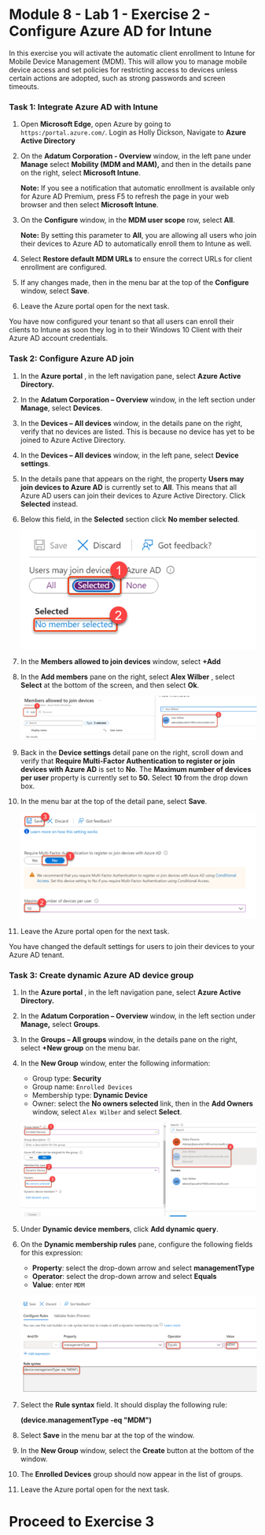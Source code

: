 # Module 8 - Lab 1 - Exercise 2 - Configure Azure AD for Intune 

In this exercise you will activate the automatic client enrollment to Intune for Mobile Device Management (MDM). This will allow you to manage mobile device access and set policies for restricting access to devices unless certain actions are adopted, such as strong passwords and screen timeouts.

### Task 1: Integrate Azure AD with Intune

1. Open **Microsoft Edge**, open Azure by going to `https:/portal.azure.com/`. Login as Holly Dickson, Navigate to **Azure Active Directory**

1. On the **Adatum Corporation - Overview** window, in the left pane under **Manage** select **Mobility (MDM and MAM),** and then in the details pane on the right, select **Microsoft Intune**.

    **Note:** If you see a notification that automatic enrollment is available only for Azure AD Premium, press F5 to refresh the page in your web browser and then select **Microsoft Intune**.

1. On the **Configure** window, in the **MDM user scope** row, select **All**.

    **Note:** By setting this parameter to **All**, you are allowing all users who join their devices to Azure AD to automatically enroll them to Intune as well.

1. Select **Restore default MDM URLs** to ensure the correct URLs for client enrollment are configured.

1. If any changes made, then in the menu bar at the top of the **Configure** window, select **Save**.

1. Leave the Azure portal open for the next task.

You have now configured your tenant so that all users can enroll their clients to Intune as soon they log in to their Windows 10 Client with their Azure AD account credentials.


### Task 2: Configure Azure AD join

1. In the **Azure portal** , in the left navigation pane, select **Azure Active Directory.**

1. In the **Adatum Corporation – Overview** window, in the left section under **Manage**, select **Devices**.

1. In the **Devices – All devices** window, in the details pane on the right, verify that no devices are listed. This is because no device has yet to be joined to Azure Active Directory.

1. In the **Devices – All devices** window, in the left pane, select **Device settings**.

1. In the details pane that appears on the right, the property **Users may join devices to Azure AD** is currently set to **All**. This means that all Azure AD users can join their devices to Azure Active Directory. Click **Selected** instead.

1. Below this field, in the **Selected** section click **No member selected**.

   ![](../Media/85.png)

1. In the **Members allowed to join devices** window, select **+Add**

1. In the **Add members** pane on the right, select **Alex Wilber** , select **Select** at the bottom of the screen, and then select **Ok**.

   ![](../Media/86.png)

1. Back in the **Device settings** detail pane on the right, scroll down and verify that **Require Multi-Factor Authentication to register or join devices with Azure AD** is set to **No**. The **Maximum number of devices per user** property is currently set to **50.** Select **10** from the drop down box.

1. In the menu bar at the top of the detail pane, select **Save**.

   ![](../Media/87.png)

1. Leave the Azure portal open for the next task.

You have changed the default settings for users to join their devices to your Azure AD tenant.


### Task 3: Create dynamic Azure AD device group

1. In the **Azure portal** , in the left navigation pane, select **Azure Active Directory.**

1. In the **Adatum Corporation – Overview** window, in the left section under **Manage,** select **Groups**.

1. In the **Groups – All groups** window, in the details pane on the right, select **+New group** on the menu bar.

1. In the **New Group** window, enter the following information:

    - Group type: **Security**
    - Group name: `Enrolled Devices`
    - Membership type: **Dynamic Device**
    - Owner: select the **No owners selected** link, then in the **Add Owners** window, select `Alex Wilber` and select **Select**.

   ![](../Media/88.png)

1. Under **Dynamic device members**, click **Add dynamic query**.

1. On the **Dynamic membership rules** pane, configure the following fields for this expression:

    - **Property**: select the drop-down arrow and select **managementType**
    - **Operator**: select the drop-down arrow and select **Equals**  
    - **Value**: enter `MDM`

   ![](../Media/89.png)

1. Select the **Rule syntax** field. It should display the following rule:

    **(device.managementType -eq  &quot;MDM&quot;)**

1. Select **Save** in the menu bar at the top of the window.

1. In the **New Group** window, select the **Create** button at the bottom of the window.

1. The **Enrolled Devices** group should now appear in the list of groups.

1. Leave the Azure portal open for the next task.


# Proceed to Exercise 3
